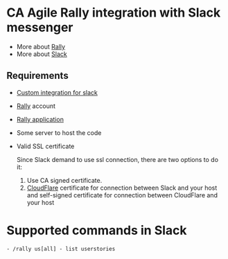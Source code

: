 # CA Agile Rally integration with Slack messenger
  - More about [Rally]
  - More about [Slack]

## Requirements
  - [Custom integration for slack]
  - [Rally] account
  - [Rally application]
  - Some server to host the code
  - Valid SSL certificate
         
    Since Slack demand to use ssl connection, there are two options to do it:
    1. Use CA signed certificate.
    2. [CloudFlare] certificate for connection between Slack and your host and self-signed certificate for connection between CloudFlare and your host
    
# Supported commands in Slack
    - /rally us[all] - list userstories
   
 
[Rally]: <http://rallydev.com>
[Slack]: <http://slack.com>
[Custom integration for slack]: https://api.slack.com/custom-integrations
[Rally application]: https://help.rallydev.com/rally-application-manager
[CloudFlare]: https://www.cloudflare.com/
